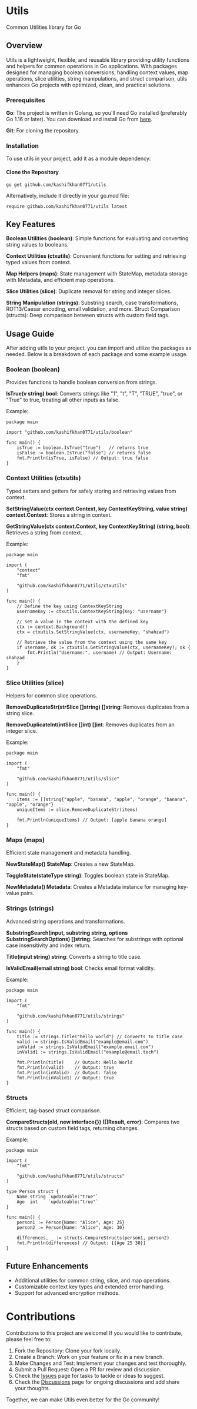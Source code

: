 # Utils
Common Utilities library for Go

## Overview
Utils is a lightweight, flexible, and reusable library providing utility functions and helpers for common operations in Go applications. With packages designed for managing boolean conversions, handling context values, map operations, slice utilities, string manipulations, and struct comparison, utils enhances Go projects with optimized, clean, and practical solutions.

### Prerequisites
**Go**: The project is written in Golang, so you'll need Go installed (preferably Go 1.16 or later). You can download and install Go from [here](https://go.dev/doc/install).

**Git**: For cloning the repository.

### Installation
To use utils in your project, add it as a module dependency:

#### Clone the Repository
```
go get github.com/kashifkhan0771/utils
```
Alternatively, include it directly in your go.mod file:
```
require github.com/kashifkhan0771/utils latest
```

## Key Features

**Boolean Utilities (boolean)**: Simple functions for evaluating and converting string values to booleans.

**Context Utilities (ctxutils)**: Convenient functions for setting and retrieving typed values from context.

**Map Helpers (maps)**: State management with StateMap, metadata storage with Metadata, and efficient map operations.

**Slice Utilities (slice)**: Duplicate removal for string and integer slices.

**String Manipulation (strings)**: Substring search, case transformations, ROT13/Caesar encoding, email validation, and more.
Struct Comparison (structs): Deep comparison between structs with custom field tags.

## Usage Guide
After adding utils to your project, you can import and utilize the packages as needed. Below is a breakdown of each package and some example usage.

### Boolean (boolean)
Provides functions to handle boolean conversion from strings.

**IsTrue(v string) bool**: Converts strings like "1", "t", "T", "TRUE", "true", or "True" to true, treating all other inputs as false.

Example:
```
package main

import "github.com/kashifkhan0771/utils/boolean"

func main() {
    isTrue := boolean.IsTrue("true")   // returns true
    isFalse := boolean.IsTrue("false") // returns false
    fmt.Println(isTrue, isFalse) // Output: true false
}
```

### Context Utilities (ctxutils)
Typed setters and getters for safely storing and retrieving values from context.

**SetStringValue(ctx context.Context, key ContextKeyString, value string) context.Context**: Stores a string in context.

**GetStringValue(ctx context.Context, key ContextKeyString) (string, bool)**: Retrieves a string from context.

Example:
```
package main

import (
	"context"
	"fmt"

	"github.com/kashifkhan0771/utils/ctxutils"
)

func main() {
	// Define the key using ContextKeyString
	usernameKey := ctxutils.ContextKeyString{Key: "username"}

	// Set a value in the context with the defined key
	ctx := context.Background()
	ctx = ctxutils.SetStringValue(ctx, usernameKey, "shahzad")

	// Retrieve the value from the context using the same key
	if username, ok := ctxutils.GetStringValue(ctx, usernameKey); ok {
		fmt.Println("Username:", username) // Output: Username: shahzad
	}
}
```

### Slice Utilities (slice)
Helpers for common slice operations.

**RemoveDuplicateStr(strSlice []string) []string**: Removes duplicates from a string slice.

**RemoveDuplicateInt(intSlice []int) []int**: Removes duplicates from an integer slice.

Example:
```
package main

import (
	"fmt"

	"github.com/kashifkhan0771/utils/slice"
)

func main() {
	items := []string{"apple", "banana", "apple", "orange", "banana", "apple", "orange"}
	uniqueItems := slice.RemoveDuplicateStr(items)

	fmt.Println(uniqueItems) // Output: [apple banana orange]
}
```

### Maps (maps)
Efficient state management and metadata handling.

**NewStateMap() StateMap**: Creates a new StateMap.

**ToggleState(stateType string)**: Toggles boolean state in StateMap.

**NewMetadata() Metadata**: Creates a Metadata instance for managing key-value pairs.

### Strings (strings)
Advanced string operations and transformations.

**SubstringSearch(input, substring string, options SubstringSearchOptions) []string**: Searches for substrings with optional case insensitivity and index return.

**Title(input string) string**: Converts a string to title case.

**IsValidEmail(email string) bool**: Checks email format validity.

Example:
```
package main

import (
	"fmt"

	"github.com/kashifkhan0771/utils/strings"
)

func main() {
	title := strings.Title("hello world") // Converts to title case
	valid := strings.IsValidEmail("example@email.com")
	inValid := strings.IsValidEmail("example.email.com")
	inValid1 := strings.IsValidEmail("example@email.tech")

	fmt.Println(title)    // Output: Hello World
	fmt.Println(valid)    // Output: true
	fmt.Println(inValid)  // Output: false
	fmt.Println(inValid1) // Output: true
}
```

### Structs
Efficient, tag-based struct comparison.

**CompareStructs(old, new interface{}) ([]Result, error)**: Compares two structs based on custom field tags, returning changes.

Example:
```
package main

import (
	"fmt"

	"github.com/kashifkhan0771/utils/structs"
)

type Person struct {
	Name string `updateable:"true"`
	Age  int    `updateable:"true"`
}

func main() {
	person1 := Person{Name: "Alice", Age: 25}
	person2 := Person{Name: "Alice", Age: 30}

	differences, _ := structs.CompareStructs(person1, person2)
	fmt.Println(differences) // Output: [{Age 25 30}]
}
```

## Future Enhancements
- Additional utilities for common string, slice, and map operations.
- Customizable context key types and extended error handling.
- Support for advanced encryption methods.


# Contributions
Contributions to this project are welcome! If you would like to contribute, please feel free to:

1. Fork the Repository: Clone your fork locally.
2. Create a Branch: Work on your feature or fix in a new branch.
3. Make Changes and Test: Implement your changes and test thoroughly.
4. Submit a Pull Request: Open a PR for review and discussion.
5. Check the [Issues](https://github.com/kashifkhan0771/utils/issues) page for tasks to tackle or ideas to suggest.
6. Check the [Discussions](https://github.com/kashifkhan0771/utils/discussions) page for ongoing discussions and add share your thoughts.

Together, we can make Utils even better for the Go community!
